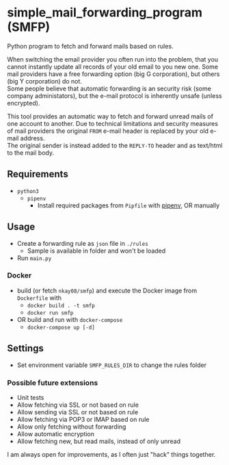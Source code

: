 # simple_mail_forwarding_program (SMFP)
Python program to fetch and forward mails based on rules.

When switching the email provider you often run into the problem, that you cannot instantly update all records of your old email to you new one.
Some mail providers have a free forwarding option (big G corporation), but others (big Y corporation) do not.  
Some people believe that automatic forwarding is an security risk (some company administators), but the e-mail protocol is inherently unsafe (unless encrypted).

This tool provides an automatic way to fetch and forward unread mails of one account to another.
Due to technical limitations and security measures of mail providers the original `FROM` e-mail header is replaced by your old e-mail address.  
The original sender is instead added to the `REPLY-TO` header and as text/html to the mail body.



## Requirements
- `python3`
    - `pipenv`
        - Install required packages from `Pipfile` with [pipenv](https://pypi.org/project/pipenv/), OR manually

## Usage
- Create a forwarding rule as `json` file in `./rules`
    - Sample is available in folder and won't be loaded
- Run `main.py`

### Docker
- build (or fetch `nkay08/smfp`) and execute the Docker image from `Dockerfile` with
    - `docker build . -t smfp`
    - `docker run smfp`
- OR build and run with `docker-compose`
    - `docker-compose up [-d]`


## Settings  
- Set environment variable `SMFP_RULES_DIR` to change the rules folder
 
### Possible future extensions
- Unit tests
- Allow fetching via SSL or not based on rule
- Allow sending via SSL or not based on rule
- Allow fetching via POP3 or IMAP based on rule
- Allow only fetching without forwarding
- Allow automatic encryption
- Allow fetching new, but read mails, instead of only unread



I am always open for improvements, as I often just "hack" things together.
